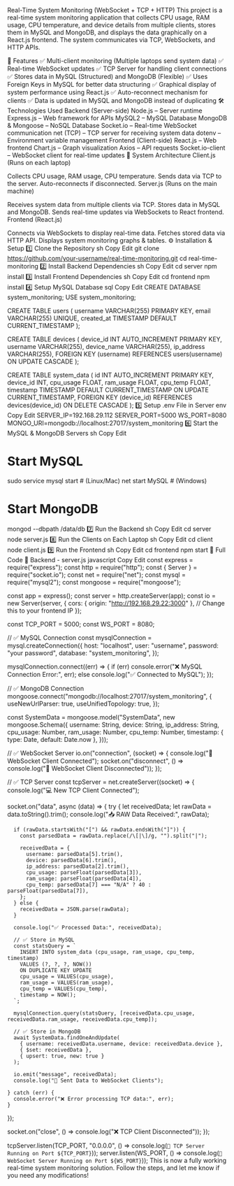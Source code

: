 Real-Time System Monitoring (WebSocket + TCP + HTTP)
This project is a real-time system monitoring application that collects CPU usage, RAM usage, CPU temperature, and device details from multiple clients, stores them in MySQL and MongoDB, and displays the data graphically on a React.js frontend. The system communicates via TCP, WebSockets, and HTTP APIs.

🚀 Features
✅ Multi-client monitoring (Multiple laptops send system data)
✅ Real-time WebSocket updates
✅ TCP Server for handling client connections
✅ Stores data in MySQL (Structured) and MongoDB (Flexible)
✅ Uses Foreign Keys in MySQL for better data structuring
✅ Graphical display of system performance using React.js
✅ Auto-reconnect mechanism for clients
✅ Data is updated in MySQL and MongoDB instead of duplicating
🛠️ Technologies Used
Backend (Server-side)
Node.js – Server runtime
Express.js – Web framework for APIs
MySQL2 – MySQL Database
MongoDB & Mongoose – NoSQL Database
Socket.io – Real-time WebSocket communication
net (TCP) – TCP server for receiving system data
dotenv – Environment variable management
Frontend (Client-side)
React.js – Web frontend
Chart.js – Graph visualization
Axios – API requests
Socket.io-client – WebSocket client for real-time updates
📌 System Architecture
Client.js (Runs on each laptop)

Collects CPU usage, RAM usage, CPU temperature.
Sends data via TCP to the server.
Auto-reconnects if disconnected.
Server.js (Runs on the main machine)

Receives system data from multiple clients via TCP.
Stores data in MySQL and MongoDB.
Sends real-time updates via WebSockets to React frontend.
Frontend (React.js)

Connects via WebSockets to display real-time data.
Fetches stored data via HTTP API.
Displays system monitoring graphs & tables.
⚙️ Installation & Setup
1️⃣ Clone the Repository
sh
Copy
Edit
git clone https://github.com/your-username/real-time-monitoring.git
cd real-time-monitoring
2️⃣ Install Backend Dependencies
sh
Copy
Edit
cd server
npm install
3️⃣ Install Frontend Dependencies
sh
Copy
Edit
cd frontend
npm install
4️⃣ Setup MySQL Database
sql
Copy
Edit
CREATE DATABASE system_monitoring;
USE system_monitoring;

CREATE TABLE users (
    username VARCHAR(255) PRIMARY KEY,
    email VARCHAR(255) UNIQUE,
    created_at TIMESTAMP DEFAULT CURRENT_TIMESTAMP
);

CREATE TABLE devices (
    device_id INT AUTO_INCREMENT PRIMARY KEY,
    username VARCHAR(255),
    device_name VARCHAR(255),
    ip_address VARCHAR(255),
    FOREIGN KEY (username) REFERENCES users(username) ON UPDATE CASCADE
);

CREATE TABLE system_data (
    id INT AUTO_INCREMENT PRIMARY KEY,
    device_id INT,
    cpu_usage FLOAT,
    ram_usage FLOAT,
    cpu_temp FLOAT,
    timestamp TIMESTAMP DEFAULT CURRENT_TIMESTAMP ON UPDATE CURRENT_TIMESTAMP,
    FOREIGN KEY (device_id) REFERENCES devices(device_id) ON DELETE CASCADE
);
5️⃣ Setup .env File in Server
env
Copy
Edit
SERVER_IP=192.168.29.112
SERVER_PORT=5000
WS_PORT=8080
MONGO_URI=mongodb://localhost:27017/system_monitoring
6️⃣ Start the MySQL & MongoDB Servers
sh
Copy
Edit
# Start MySQL
sudo service mysql start   # (Linux/Mac)
net start MySQL           # (Windows)

# Start MongoDB
mongod --dbpath /data/db
7️⃣ Run the Backend
sh
Copy
Edit
cd server
node server.js
8️⃣ Run the Clients on Each Laptop
sh
Copy
Edit
cd client
node client.js
9️⃣ Run the Frontend
sh
Copy
Edit
cd frontend
npm start
📜 Full Code
🔹 Backend - server.js
javascript
Copy
Edit
const express = require("express");
const http = require("http");
const { Server } = require("socket.io");
const net = require("net");
const mysql = require("mysql2");
const mongoose = require("mongoose");

const app = express();
const server = http.createServer(app);
const io = new Server(server, {
  cors: { origin: "http://192.168.29.22:3000" }, // Change this to your frontend IP
});

const TCP_PORT = 5000;
const WS_PORT = 8080;

// ✅ MySQL Connection
const mysqlConnection = mysql.createConnection({
  host: "localhost",
  user: "username",
  password: "your password",
  database: "system_monitoring",
});

mysqlConnection.connect((err) => {
  if (err) console.error("❌ MySQL Connection Error:", err);
  else console.log("✅ Connected to MySQL");
});

// ✅ MongoDB Connection
mongoose.connect("mongodb://localhost:27017/system_monitoring", {
  useNewUrlParser: true,
  useUnifiedTopology: true,
});

const SystemData = mongoose.model("SystemData", new mongoose.Schema({
  username: String,
  device: String,
  ip_address: String,
  cpu_usage: Number,
  ram_usage: Number,
  cpu_temp: Number,
  timestamp: { type: Date, default: Date.now },
}));

// ✅ WebSocket Server
io.on("connection", (socket) => {
  console.log("📡 WebSocket Client Connected");
  socket.on("disconnect", () => console.log("🔴 WebSocket Client Disconnected"));
});

// ✅ TCP Server
const tcpServer = net.createServer((socket) => {
  console.log("💻 New TCP Client Connected");

  socket.on("data", async (data) => {
    try {
      let receivedData;
      let rawData = data.toString().trim();
      console.log("📥 RAW Data Received:", rawData);

      if (rawData.startsWith("[") && rawData.endsWith("]")) {
        const parsedData = rawData.replace(/\[|\]/g, "").split("|");

        receivedData = {
          username: parsedData[5].trim(),
          device: parsedData[6].trim(),
          ip_address: parsedData[2].trim(),
          cpu_usage: parseFloat(parsedData[3]),
          ram_usage: parseFloat(parsedData[4]),
          cpu_temp: parsedData[7] === "N/A" ? 40 : parseFloat(parsedData[7]),
        };
      } else {
        receivedData = JSON.parse(rawData);
      }

      console.log("✅ Processed Data:", receivedData);

      // ✅ Store in MySQL
      const statsQuery = `
        INSERT INTO system_data (cpu_usage, ram_usage, cpu_temp, timestamp)
        VALUES (?, ?, ?, NOW())
        ON DUPLICATE KEY UPDATE 
        cpu_usage = VALUES(cpu_usage), 
        ram_usage = VALUES(ram_usage), 
        cpu_temp = VALUES(cpu_temp), 
        timestamp = NOW();
      `;

      mysqlConnection.query(statsQuery, [receivedData.cpu_usage, receivedData.ram_usage, receivedData.cpu_temp]);

      // ✅ Store in MongoDB
      await SystemData.findOneAndUpdate(
        { username: receivedData.username, device: receivedData.device },
        { $set: receivedData },
        { upsert: true, new: true }
      );

      io.emit("message", receivedData);
      console.log("📡 Sent Data to WebSocket Clients");

    } catch (err) {
      console.error("❌ Error processing TCP data:", err);
    }
  });

  socket.on("close", () => console.log("❌ TCP Client Disconnected"));
});

tcpServer.listen(TCP_PORT, "0.0.0.0", () => console.log(`🚀 TCP Server Running on Port ${TCP_PORT}`));
server.listen(WS_PORT, () => console.log(`📡 WebSocket Server Running on Port ${WS_PORT}`));
This is now a fully working real-time system monitoring solution.
Follow the steps, and let me know if you need any modifications! 
